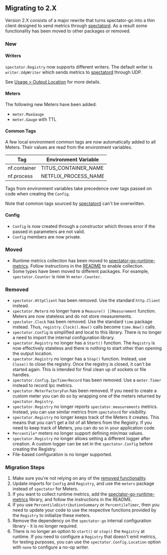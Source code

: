 ## Migrating to 2.X

Version 2.X consists of a major rewrite that turns spectator-go into a thin client designed to send
metrics through [spectatord](https://github.com/Netflix-Skunkworks/spectatord). As a result some
functionality has been moved to other packages or removed.

### New

#### Writers

`spectator.Registry` now supports different writers. The default writer is `writer.UdpWriter` which
sends metrics to [spectatord](https://github.com/Netflix-Skunkworks/spectatord) through UDP.

See [Usage > Output Location](usage.md#output-location) for more details.

#### Meters

The following new Meters have been added:

* `meter.MaxGauge`
* `meter.Gauge` with TTL

#### Common Tags

A few local environment common tags are now automatically added to all Meters. Their values are read
from the environment variables.

| Tag          | Environment Variable |
|--------------|----------------------|
| nf.container | TITUS_CONTAINER_NAME |
| nf.process   | NETFLIX_PROCESS_NAME |

Tags from environment variables take precedence over tags passed on code when creating the `Config`.

Note that common tags sourced by [spectatord](https://github.com/Netflix-Skunkworks/spectatord) can't be overwritten.

#### Config

* `Config` is now created through a constructor which throws error if the passed in parameters are not valid.
* `Config` members are now private.

### Moved

* Runtime metrics collection has been moved
  to [spectator-go-runtime-metrics](https://github.com/Netflix/spectator-go-runtime-metrics). Follow instructions in
  the [README](https://github.com/Netflix/spectator-go-runtime-metrics) to enable collection.
* Some types have been moved to different packages. For example, `spectator.Counter` is now in `meter.Counter`.

### Removed

* `spectator.HttpClient` has been removed. Use the standard `http.Client` instead.
* `spectator.Meter`s no longer have a `Measure() []Measurement` function. Meters are now stateless and do not store
  measurements.
* `spectator.Clock` has been removed. Use the standard `time` package instead. Thus, `registry.Clock().Now()` calls
  become `time.Now()` calls.
* `spectator.Config` is simplified and local to this library. There is no longer a need to import the internal
  configuration library.
* `spectator.Registry` no longer has a `Start()` function. The `Registry` is now effectively stateless and there is
  nothing to start other than opening the output location.
* `spectator.Registry` no longer has a `Stop()` function. Instead, use `Close()` to close the registry. Once the
  registry is closed, it can't be started again. This is intended for final clean up of sockets or file handles.
* `spectator.Config.IpcTimerRecord` has been removed. Use a `meter.Timer` instead to record Ipc metrics.
* `spectator.MeterFactoryFun` has been removed. If you need to create a custom meter you can do so by wrapping one of
  the meters returned by `spectator.Registry`.
* `spectator.Registry` no longer reports `spectator.measurements` metrics. Instead, you can use similar metrics from
  `spectatord` for visibility.
* `spectator.Registry` no longer keeps track of the Meters it creates. This means that you can't get a list of all Meters
  from the Registry. If you need to keep track of Meters, you can do so in your application code.
* `Percentile*` meters no longer support defining min/max values.
* `spectator.Registry` no longer allows setting a different logger after creation. A custom logger can be set in the
  `spectator.Config` before creating the Registry.
* File-based configuration is no longer supported.

### Migration Steps

1. Make sure you're not relying on any of the [removed functionality](#removed).
2. Update imports for `Config` and `Registry`, and use the `meters` package instead of `spectator` for Meters.
3. If you want to collect runtime metrics, add the [spectator-go-runtime-metrics](https://github.com/Netflix/spectator-go-runtime-metrics)
   library, and follow the instructions in the README.
4. If you use `PercentileDistributionSummary` or `PercentileTimer`, then  you need to update your code to use the
   respective functions provided by the `Registry` to initialize these meters.
5. Remove the dependency on the `spectator-go` internal configuration library - it is no longer required.
6. There is no longer an option to `start()` or `stop()` the `Registry` at runtime. If you need to configure a `Registry`
   that doesn't emit metrics, for testing purposes, you can use the `spectator.Config.Location` option with `none` to
   configure a no-op writer.
